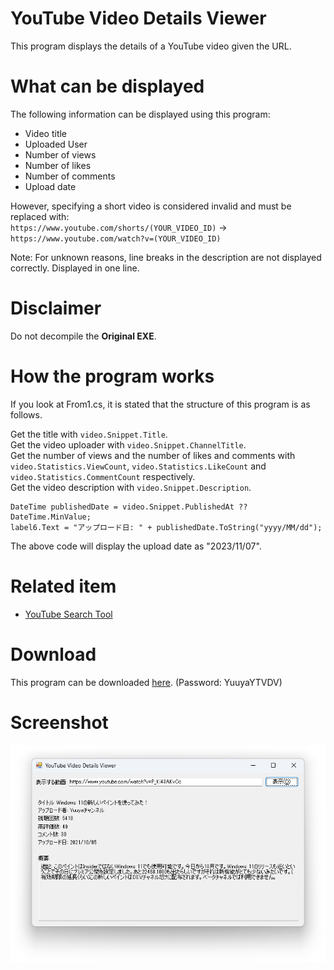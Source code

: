 # YouTube Video Details Viewer
This program displays the details of a YouTube video given the URL.

# What can be displayed
The following information can be displayed using this program:
* Video title
* Uploaded User
* Number of views
* Number of likes
* Number of comments
* Upload date

However, specifying a short video is considered invalid and must be replaced with:
<br>```https://www.youtube.com/shorts/(YOUR_VIDEO_ID)``` -> ```https://www.youtube.com/watch?v=(YOUR_VIDEO_ID)```

Note: For unknown reasons, line breaks in the description are not displayed correctly. Displayed in one line.

# Disclaimer
Do not decompile the **Original EXE**.

# How the program works
If you look at From1.cs, it is stated that the structure of this program is as follows.

Get the title with ```video.Snippet.Title```.
<br>Get the video uploader with ```video.Snippet.ChannelTitle```.
<br>Get the number of views and the number of likes and comments with ```video.Statistics.ViewCount```, ```video.Statistics.LikeCount``` and ```video.Statistics.CommentCount``` respectively.
<br>Get the video description with ```video.Snippet.Description```.
````
DateTime publishedDate = video.Snippet.PublishedAt ?? DateTime.MinValue;
label6.Text = "アップロード日: " + publishedDate.ToString("yyyy/MM/dd");
````
The above code will display the upload date as "2023/11/07".

# Related item
* [YouTube Search Tool](https://github.com/YuuyaGitHub/CS-Apps-Repository/tree/main/YouTube%20Search%20Tool)

# Download
This program can be downloaded [here](https://github.com/YuuyaGitHub/CS-Apps-Repository/raw/main/YouTube%20Video%20Details%20Viewer/YouTube%20Video%20Details%20Viewer.zip). (Password: YuuyaYTVDV)

# Screenshot
![Screenshot](Screenshot.png)
